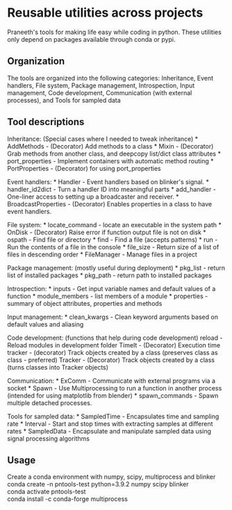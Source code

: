 # Reusable utilities across projects

Praneeth's tools for making life easy while coding in python. These utilities only depend on packages available through conda or pypi.

## Organization
The tools are organized into the following categories:
Inheritance, Event handlers, File system, Package management, 
Introspection, Input management, Code development,
Communication (with external processes), and Tools for sampled data

## Tool descriptions
Inheritance: (Special cases where I needed to tweak inheritance)
    * AddMethods      - (Decorator) Add methods to a class
    * Mixin           - (Decorator) Grab methods from another class, and deepcopy list/dict class attributes
    * port_properties - Implement containers with automatic method routing
    * PortProperties  - (Decorator) for using port_properties

Event handlers:
    * Handler             - Event handlers based on blinker's signal.
    * handler_id2dict     - Turn a handler ID into meaningful parts
    * add_handler         - One-liner access to setting up a broadcaster and receiver.
    * BroadcastProperties - (Decorator) Enables properties in a class to have event handlers.

File system:
    * locate_command - locate an executable in the system path
    * OnDisk         - (Decorator) Raise error if function output file is not on disk
    * ospath         - Find file or directory
    * find           - Find a file (accepts patterns)
    * run            - Run the contents of a file in the console
    * file_size      - Return size of a list of files in descending order
    * FileManager    - Manage files in a project

Package management: (mostly useful during deployment)
    * pkg_list - return list of installed packages
    * pkg_path - return path to installed packages

Introspection:
    * inputs         - Get input variable names and default values of a function
    * module_members - list members of a module
    * properties     - summary of object attributes, properties and methods

Input management:
    * clean_kwargs - Clean keyword arguments based on default values and aliasing

Code development: (functions that help during code development)
    reload  - Reload modules in development folder
    TimeIt  - (Decorator) Execution time
    tracker - (decorator) Track objects created by a class (preserves class as class - preferred)
    Tracker - (Decorator) Track objects created by a class (turns classes into Tracker objects)

Communication:
    * ExComm         - Communicate with external programs via a socket
    * Spawn          - Use Multiprocessing to run a function in another process (intended for using matplotlib from blender)
    * spawn_commands - Spawn multiple detached processes.

Tools for sampled data:
    * SampledTime - Encapsulates time and sampling rate
    * Interval    - Start and stop times with extracting samples at different rates
    * SampledData - Encapsulate and manipulate sampled data using signal processing algorithms


## Usage
Create a conda environment with numpy, scipy, multiprocess and blinker  
conda create -n pntools-test python=3.9.2 numpy scipy blinker  
conda activate pntools-test  
conda install -c conda-forge multiprocess  
